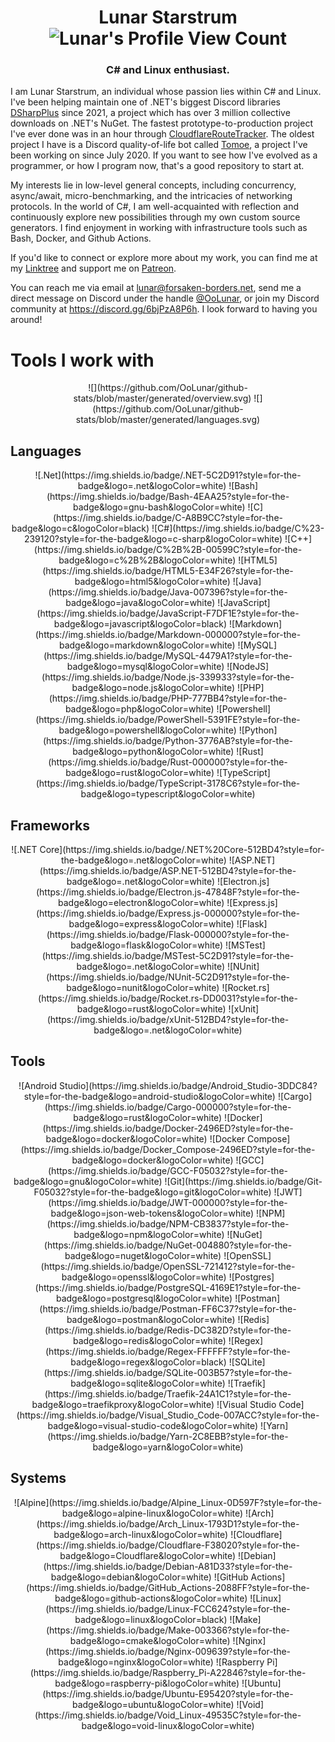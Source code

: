 <h1 align="center">Lunar Starstrum <img src="https://cloudflare-route-tracker.oolunar.workers.dev/github/oolunar?style=flat-square&label=Profile%20Views&color=6b73db&logo=github&logoEmbed" alt="Lunar's Profile View Count"/></h1>
<h3 align="center">C# and Linux enthusiast.</h3>

I am Lunar Starstrum, an individual whose passion lies within C# and Linux. I've been helping maintain one of .NET's biggest Discord libraries [DSharpPlus](https://github.com/DSharpPlus/DSharpPlus/) since 2021, a project which has over 3 million collective downloads on .NET's NuGet. The fastest prototype-to-production project I've ever done was in an hour through [CloudflareRouteTracker](https://github.com/OoLunar/CloudflareRouteTracker/). The oldest project I have is a Discord quality-of-life bot called [Tomoe](https://github.com/OoLunar/Tomoe/), a project I've been working on since July 2020. If you want to see how I've evolved as a programmer, or how I program now, that's a good repository to start at.

My interests lie in low-level general concepts, including concurrency, async/await, micro-benchmarking, and the intricacies of networking protocols. In the world of C#, I am well-acquainted with reflection and continuously explore new possibilities through my own custom source generators. I find enjoyment in working with infrastructure tools such as Bash, Docker, and Github Actions.

If you'd like to connect or explore more about my work, you can find me at my [Linktree](https://linktr.ee/OoLunar) and support me on [Patreon](https://patreon.com/OoLunar).

You can reach me via email at lunar@forsaken-borders.net, send me a direct message on Discord under the handle [@OoLunar](https://discord.com/users/336733686529654798), or join my Discord community at https://discord.gg/6bjPzA8P6h. I look forward to having you around!

# Tools I work with

<p align="center">
![](https://github.com/OoLunar/github-stats/blob/master/generated/overview.svg)
![](https://github.com/OoLunar/github-stats/blob/master/generated/languages.svg)
</p>

## Languages
<p align="center">
![.Net](https://img.shields.io/badge/.NET-5C2D91?style=for-the-badge&logo=.net&logoColor=white)
![Bash](https://img.shields.io/badge/Bash-4EAA25?style=for-the-badge&logo=gnu-bash&logoColor=white)
![C](https://img.shields.io/badge/C-A8B9CC?style=for-the-badge&logo=c&logoColor=black)
![C#](https://img.shields.io/badge/C%23-239120?style=for-the-badge&logo=c-sharp&logoColor=white)
![C++](https://img.shields.io/badge/C%2B%2B-00599C?style=for-the-badge&logo=c%2B%2B&logoColor=white)
![HTML5](https://img.shields.io/badge/HTML5-E34F26?style=for-the-badge&logo=html5&logoColor=white)
![Java](https://img.shields.io/badge/Java-007396?style=for-the-badge&logo=java&logoColor=white)
![JavaScript](https://img.shields.io/badge/JavaScript-F7DF1E?style=for-the-badge&logo=javascript&logoColor=black)
![Markdown](https://img.shields.io/badge/Markdown-000000?style=for-the-badge&logo=markdown&logoColor=white)
![MySQL](https://img.shields.io/badge/MySQL-4479A1?style=for-the-badge&logo=mysql&logoColor=white)
![NodeJS](https://img.shields.io/badge/Node.js-339933?style=for-the-badge&logo=node.js&logoColor=white)
![PHP](https://img.shields.io/badge/PHP-777BB4?style=for-the-badge&logo=php&logoColor=white)
![Powershell](https://img.shields.io/badge/PowerShell-5391FE?style=for-the-badge&logo=powershell&logoColor=white)
![Python](https://img.shields.io/badge/Python-3776AB?style=for-the-badge&logo=python&logoColor=white)
![Rust](https://img.shields.io/badge/Rust-000000?style=for-the-badge&logo=rust&logoColor=white)
![TypeScript](https://img.shields.io/badge/TypeScript-3178C6?style=for-the-badge&logo=typescript&logoColor=white)
</p>

## Frameworks
<p align="center">
![.NET Core](https://img.shields.io/badge/.NET%20Core-512BD4?style=for-the-badge&logo=.net&logoColor=white)
![ASP.NET](https://img.shields.io/badge/ASP.NET-512BD4?style=for-the-badge&logo=.net&logoColor=white)
![Electron.js](https://img.shields.io/badge/Electron.js-47848F?style=for-the-badge&logo=electron&logoColor=white)
![Express.js](https://img.shields.io/badge/Express.js-000000?style=for-the-badge&logo=express&logoColor=white)
![Flask](https://img.shields.io/badge/Flask-000000?style=for-the-badge&logo=flask&logoColor=white)
![MSTest](https://img.shields.io/badge/MSTest-5C2D91?style=for-the-badge&logo=.net&logoColor=white)
![NUnit](https://img.shields.io/badge/NUnit-5C2D91?style=for-the-badge&logo=nunit&logoColor=white)
![Rocket.rs](https://img.shields.io/badge/Rocket.rs-DD0031?style=for-the-badge&logo=rust&logoColor=white)
![xUnit](https://img.shields.io/badge/xUnit-512BD4?style=for-the-badge&logo=.net&logoColor=white)
</p>

## Tools
<p align="center">
![Android Studio](https://img.shields.io/badge/Android_Studio-3DDC84?style=for-the-badge&logo=android-studio&logoColor=white)
![Cargo](https://img.shields.io/badge/Cargo-000000?style=for-the-badge&logo=rust&logoColor=white)
![Docker](https://img.shields.io/badge/Docker-2496ED?style=for-the-badge&logo=docker&logoColor=white)
![Docker Compose](https://img.shields.io/badge/Docker_Compose-2496ED?style=for-the-badge&logo=docker&logoColor=white)
![GCC](https://img.shields.io/badge/GCC-F05032?style=for-the-badge&logo=gnu&logoColor=white)
![Git](https://img.shields.io/badge/Git-F05032?style=for-the-badge&logo=git&logoColor=white)
![JWT](https://img.shields.io/badge/JWT-000000?style=for-the-badge&logo=json-web-tokens&logoColor=white)
![NPM](https://img.shields.io/badge/NPM-CB3837?style=for-the-badge&logo=npm&logoColor=white)
![NuGet](https://img.shields.io/badge/NuGet-004880?style=for-the-badge&logo=nuget&logoColor=white)
![OpenSSL](https://img.shields.io/badge/OpenSSL-721412?style=for-the-badge&logo=openssl&logoColor=white)
![Postgres](https://img.shields.io/badge/PostgreSQL-4169E1?style=for-the-badge&logo=postgresql&logoColor=white)
![Postman](https://img.shields.io/badge/Postman-FF6C37?style=for-the-badge&logo=postman&logoColor=white)
![Redis](https://img.shields.io/badge/Redis-DC382D?style=for-the-badge&logo=redis&logoColor=white)
![Regex](https://img.shields.io/badge/Regex-FFFFFF?style=for-the-badge&logo=regex&logoColor=black)
![SQLite](https://img.shields.io/badge/SQLite-003B57?style=for-the-badge&logo=sqlite&logoColor=white)
![Traefik](https://img.shields.io/badge/Traefik-24A1C1?style=for-the-badge&logo=traefikproxy&logoColor=white)
![Visual Studio Code](https://img.shields.io/badge/Visual_Studio_Code-007ACC?style=for-the-badge&logo=visual-studio-code&logoColor=white)
![Yarn](https://img.shields.io/badge/Yarn-2C8EBB?style=for-the-badge&logo=yarn&logoColor=white)
</p>

## Systems
<p align="center">
![Alpine](https://img.shields.io/badge/Alpine_Linux-0D597F?style=for-the-badge&logo=alpine-linux&logoColor=white)
![Arch](https://img.shields.io/badge/Arch_Linux-1793D1?style=for-the-badge&logo=arch-linux&logoColor=white)
![Cloudflare](https://img.shields.io/badge/Cloudflare-F38020?style=for-the-badge&logo=Cloudflare&logoColor=white)
![Debian](https://img.shields.io/badge/Debian-A81D33?style=for-the-badge&logo=debian&logoColor=white)
![GitHub Actions](https://img.shields.io/badge/GitHub_Actions-2088FF?style=for-the-badge&logo=github-actions&logoColor=white)
![Linux](https://img.shields.io/badge/Linux-FCC624?style=for-the-badge&logo=linux&logoColor=black)
![Make](https://img.shields.io/badge/Make-003366?style=for-the-badge&logo=cmake&logoColor=white)
![Nginx](https://img.shields.io/badge/Nginx-009639?style=for-the-badge&logo=nginx&logoColor=white)
![Raspberry Pi](https://img.shields.io/badge/Raspberry_Pi-A22846?style=for-the-badge&logo=raspberry-pi&logoColor=white)
![Ubuntu](https://img.shields.io/badge/Ubuntu-E95420?style=for-the-badge&logo=ubuntu&logoColor=white)
![Void](https://img.shields.io/badge/Void_Linux-49535C?style=for-the-badge&logo=void-linux&logoColor=white)
</p>